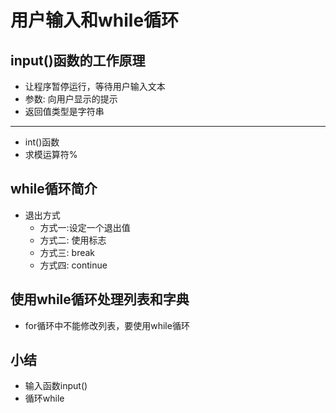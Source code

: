 # 用户输入和while循环

## input()函数的工作原理
- 让程序暂停运行，等待用户输入文本
- 参数: 向用户显示的提示
- 返回值类型是字符串
--------
- int()函数
- 求模运算符%

## while循环简介
- 退出方式
    - 方式一:设定一个退出值
    - 方式二: 使用标志
    - 方式三: break
    - 方式四: continue

## 使用while循环处理列表和字典
- for循环中不能修改列表，要使用while循环

## 小结
- 输入函数input()
- 循环while